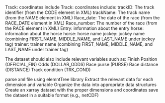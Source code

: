 Track: coordinates include
 Track: coordinates include:
    trackID: The track identifier (from the CODE element in XML)
    trackName: The track name (from the NAME element in XML)
Race_date: The date of the race (from the RACE_DATE element in XML)
Race_number: The number of the race (from the RACE element in XML)
Entry: information about the entry
    horse: information about the horse
        horse: horse name
        jockey: jockey name (combining FIRST_NAME, MIDDLE_NAME, and LAST_NAME under jockey tag)
        trainer: trainer name (combining FIRST_NAME, MIDDLE_NAME, and LAST_NAME under trainer tag)
        

The dataset should also include relevant variables such as:
    Finish Position (OFFICIAL_FIN)
    Odds (DOLLAR_ODDS)
    Race purse (PURSE)
    Race distance (DISTANCE)
    Track condition (TRK_COND)

parse xml file using elemntTree library
Extract the relevant data for each dimension and variable 
Organize the data into appropriate data structures
Create an xarray dataset with the proper dimensions and coordinates
save the dataset in a suitable format (e.g., netCDF)

